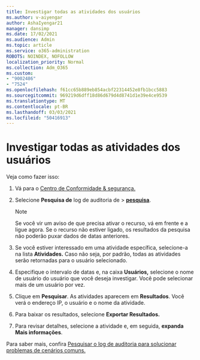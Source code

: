 ```yaml
---
title: Investigar todas as atividades dos usuários
ms.author: v-aiyengar
author: AshaIyengar21
manager: dansimp
ms.date: 17/02/2021
ms.audience: Admin
ms.topic: article
ms.service: o365-administration
ROBOTS: NOINDEX, NOFOLLOW
localization_priority: Normal
ms.collection: Adm_O365
ms.custom:
- "9002486"
- "7524"
ms.openlocfilehash: f61cc65b889eb854acbf22314452e8fb1bcc5883
ms.sourcegitcommit: 969219d6dff18d86d679d4d8741d1e39e4ce9539
ms.translationtype: MT
ms.contentlocale: pt-BR
ms.lasthandoff: 03/03/2021
ms.locfileid: "50416913"
---
```

# <a name="investigate-all-the-users-activities"></a>Investigar todas as atividades dos usuários

Veja como fazer isso:

1. Vá para o [Centro de Conformidade & segurança.](https://go.microsoft.com/fwlink/p/?linkid=2077143)
1. Selecione **Pesquisa de** log de auditoria de  >  **[pesquisa](https://go.microsoft.com/fwlink/?linkid=2103759)**.
    > [!NOTE]
    > Se você vir um aviso de que precisa ativar o recurso, vá em frente e a ligue agora. Se o recurso não estiver ligado, os resultados da pesquisa não poderão puxar dados de datas anteriores.

1. Se você estiver interessado em uma atividade específica, selecione-a na lista **Atividades.** Caso não seja, por padrão, todas as atividades serão retornadas para o usuário selecionado.
1. Especifique o intervalo de datas e, na caixa **Usuários,** selecione o nome de usuário do usuário que você deseja investigar. Você pode selecionar mais de um usuário por vez.
1. Clique em **Pesquisar**. As atividades aparecem em **Resultados**. Você verá o endereço IP, o usuário e o nome da atividade.
1. Para baixar os resultados, selecione **Exportar Resultados.**
1. Para revisar detalhes, selecione a atividade e, em seguida, **expanda Mais informações**.

Para saber mais, confira [Pesquisar o log de auditoria para solucionar problemas de cenários comuns.](https://go.microsoft.com/fwlink/?linkid=2103944)